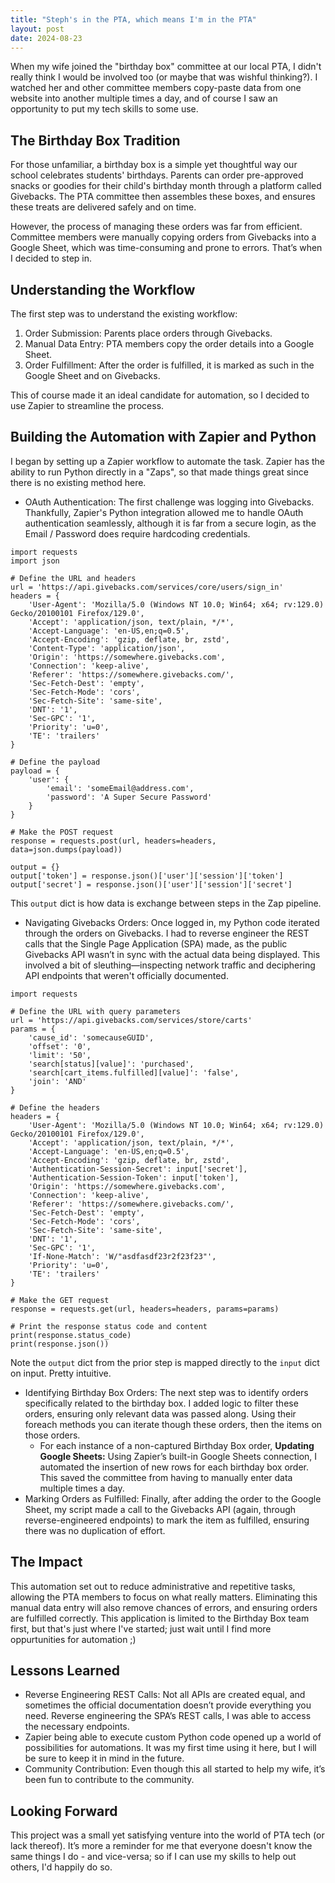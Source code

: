 ```yaml
---
title: "Steph's in the PTA, which means I'm in the PTA"
layout: post
date: 2024-08-23
---
```


When my wife joined the "birthday box" committee at our local PTA, I didn't really think I would be involved too (or maybe that was wishful thinking?). I watched her and other committee members copy-paste data from one website into another multiple times a day, and of course I saw an opportunity to put my tech skills to some use. 

<!--more-->
## The Birthday Box Tradition

For those unfamiliar, a birthday box is a simple yet thoughtful way our school celebrates students' birthdays. Parents can order pre-approved snacks or goodies for their child's birthday month through a platform called Givebacks. The PTA committee then assembles these boxes, and ensures these treats are delivered safely and on time.

However, the process of managing these orders was far from efficient. Committee members were manually copying orders from Givebacks into a Google Sheet, which was time-consuming and prone to errors. That’s when I decided to step in.

## Understanding the Workflow

The first step was to understand the existing workflow:

1. Order Submission: Parents place orders through Givebacks.
2. Manual Data Entry: PTA members copy the order details into a Google Sheet.
3. Order Fulfillment: After the order is fulfilled, it is marked as such in the Google Sheet and on Givebacks.

This of course made it an ideal candidate for automation, so I decided to use Zapier to streamline the process.

## Building the Automation with Zapier and Python

I began by setting up a Zapier workflow to automate the task. Zapier has the ability to run Python directly in a "Zaps", so that made things great since there is no existing method here.

- OAuth Authentication: The first challenge was logging into Givebacks. Thankfully, Zapier's Python integration allowed me to handle OAuth authentication seamlessly, although it is far from a secure login, as the Email / Password does require hardcoding credentials.

```
import requests
import json

# Define the URL and headers
url = 'https://api.givebacks.com/services/core/users/sign_in'
headers = {
    'User-Agent': 'Mozilla/5.0 (Windows NT 10.0; Win64; x64; rv:129.0) Gecko/20100101 Firefox/129.0',
    'Accept': 'application/json, text/plain, */*',
    'Accept-Language': 'en-US,en;q=0.5',
    'Accept-Encoding': 'gzip, deflate, br, zstd',
    'Content-Type': 'application/json',
    'Origin': 'https://somewhere.givebacks.com',
    'Connection': 'keep-alive',
    'Referer': 'https://somewhere.givebacks.com/',
    'Sec-Fetch-Dest': 'empty',
    'Sec-Fetch-Mode': 'cors',
    'Sec-Fetch-Site': 'same-site',
    'DNT': '1',
    'Sec-GPC': '1',
    'Priority': 'u=0',
    'TE': 'trailers'
}

# Define the payload
payload = {
    'user': {
        'email': 'someEmail@address.com',
        'password': 'A Super Secure Password'
    }
}

# Make the POST request
response = requests.post(url, headers=headers, data=json.dumps(payload))

output = {}
output['token'] = response.json()['user']['session']['token']
output['secret'] = response.json()['user']['session']['secret']
```
This `output` dict is how data is exchange between steps in the Zap pipeline. 

- Navigating Givebacks Orders: Once logged in, my Python code iterated through the orders on Givebacks. I had to reverse engineer the REST calls that the Single Page Application (SPA) made, as the public Givebacks API wasn’t in sync with the actual data being displayed. This involved a bit of sleuthing—inspecting network traffic and deciphering API endpoints that weren't officially documented.

```
import requests

# Define the URL with query parameters
url = 'https://api.givebacks.com/services/store/carts'
params = {
    'cause_id': 'somecauseGUID',
    'offset': '0',
    'limit': '50',
    'search[status][value]': 'purchased',
    'search[cart_items.fulfilled][value]': 'false',
    'join': 'AND'
}

# Define the headers
headers = {
    'User-Agent': 'Mozilla/5.0 (Windows NT 10.0; Win64; x64; rv:129.0) Gecko/20100101 Firefox/129.0',
    'Accept': 'application/json, text/plain, */*',
    'Accept-Language': 'en-US,en;q=0.5',
    'Accept-Encoding': 'gzip, deflate, br, zstd',
    'Authentication-Session-Secret': input['secret'],
    'Authentication-Session-Token': input['token'],
    'Origin': 'https://somewhere.givebacks.com',
    'Connection': 'keep-alive',
    'Referer': 'https://somewhere.givebacks.com/',
    'Sec-Fetch-Dest': 'empty',
    'Sec-Fetch-Mode': 'cors',
    'Sec-Fetch-Site': 'same-site',
    'DNT': '1',
    'Sec-GPC': '1',
    'If-None-Match': 'W/"asdfasdf23r2f23f23"',
    'Priority': 'u=0',
    'TE': 'trailers'
}

# Make the GET request
response = requests.get(url, headers=headers, params=params)

# Print the response status code and content
print(response.status_code)
print(response.json())
```
Note the `output` dict from the prior step is mapped directly to the `input` dict on input. Pretty intuitive. 

- Identifying Birthday Box Orders: The next step was to identify orders specifically related to the birthday box. I added logic to filter these orders, ensuring only relevant data was passed along. Using their foreach methods you can iterate though these orders, then the items on those orders.
    - For each instance of a non-captured Birthday Box order, **Updating Google Sheets:** Using Zapier’s built-in Google Sheets connection, I automated the insertion of new rows for each birthday box order. This saved the committee from having to manually enter data multiple times a day.
- Marking Orders as Fulfilled: Finally, after adding the order to the Google Sheet, my script made a call to the Givebacks API (again, through reverse-engineered endpoints) to mark the item as fulfilled, ensuring there was no duplication of effort.

## The Impact

This automation set out to reduce administrative and repetitive tasks, allowing the PTA members to focus on what really matters. Eliminating this manual data entry will also remove chances of errors, and ensuring orders are fulfilled correctly. This application is limited to the Birthday Box team first, but that's just where I've started; just wait until I find more oppurtunities for automation ;)

## Lessons Learned

- Reverse Engineering REST Calls: Not all APIs are created equal, and sometimes the official documentation doesn’t provide everything you need. Reverse engineering the SPA’s REST calls, I was able to access the necessary endpoints.
- Zapier being able to execute custom Python code opened  up a world of possibilities for automations. It was my first time using it here, but I will be sure to keep it in mind in the future. 
- Community Contribution: Even though this all started to help my wife, it’s been fun to contribute to the community.

## Looking Forward

This project was a small yet satisfying venture into the world of PTA tech (or lack thereof). It’s more a reminder for me that everyone doesn't know the same things I do - and vice-versa; so if I can use my skills to help out others, I'd happily do so. 